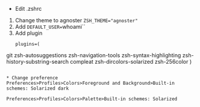 * Edit .zshrc
1. Change theme to agnoster `ZSH_THEME="agnoster"`
2. Add `DEFAULT_USER=`whoami``
2. Add plugin 
   ```
   plugins=(
  git zsh-autosuggestions zsh-navigation-tools zsh-syntax-highlighting zsh-history-substring-search compleat zsh-dircolors-solarized zsh-256color
)
   ```

* Change preference
Preferences>Profiles>Colors>Foreground and Background>Built-in schemes: Solarized dark

Preferences>Profiles>Colors>Palette>Built-in schemes: Solarized
